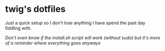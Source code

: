 # twig's dotfiles

Just a quick setup so I don't lose anything I have spend the past day fiddling with.

_Don't even know if the install.sh script will work (without sudo) but it's more of a reminder where everything goes anyways_
